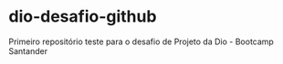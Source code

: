 # dio-desafio-github
Primeiro repositório teste para o desafio de Projeto da Dio - Bootcamp Santander 
